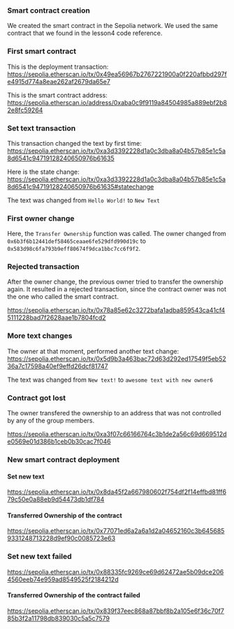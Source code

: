 ### Smart contract creation

We created the smart contract in the Sepolia network. We used the same contract that we found in the lesson4 code reference.

### First smart contract

This is the deployment transaction: https://sepolia.etherscan.io/tx/0x49ea56967b2767221900a0f220afbbd297fe4915d774a8eae262af2679da65e7

This is the smart contract address: https://sepolia.etherscan.io/address/0xaba0c9f9119a84504985a889ebf2b82e8fc59264

### Set text transaction

This transaction changed the text by first time: https://sepolia.etherscan.io/tx/0xa3d3392228d1a0c3dba8a04b57b85e1c5a8d6541c94719128240650976b61635

Here is the state change: https://sepolia.etherscan.io/tx/0xa3d3392228d1a0c3dba8a04b57b85e1c5a8d6541c94719128240650976b61635#statechange

The text was changed from `Hello World!` to `New Text`

### First owner change

Here, the `Transfer Ownership` function was called. The owner changed from `0x6b3f6b12441def58465ceaae6fe529dfd990d19c` to `0x583d98c6fa793b9eff80674f9dca1bbc7cc6f9f2`.

### Rejected transaction

After the owner change, the previous owner tried to transfer the ownership again. It resulted in a rejected transaction, since the contract owner was not the one who called the smart contract.

https://sepolia.etherscan.io/tx/0x78a85e62c3272bafa1adba859543ca41cf45111228bad7f2628aae1b7804fcd2

### More text changes

The owner at that moment, performed another text change: https://sepolia.etherscan.io/tx/0x5d9b3a463bac72d63d292ed17549f5eb5236a7c17598a40ef9effd26dcf81747

The text was changed from `New text!` to `awesome text with new owner6`

### Contract got lost

The owner transfered the ownership to an address that was not controlled by any of the group members.

https://sepolia.etherscan.io/tx/0xa3f07c66166764c3b1de2a56c69d669512de0569e01d386b1ceb0b30cac7f046

### New smart contract deployment
#### Set new text
https://sepolia.etherscan.io/tx/0x8da45f2a667980602f754df2f14effbd81ff679c50e0a88eb9d54473db1df784
#### Transferred Ownership of the contract 
https://sepolia.etherscan.io/tx/0x77071ed6a2a6a1d2a04652160c3b6456859331248713228d9ef90c0085723e63

### Set new text failed
https://sepolia.etherscan.io/tx/0x88335fc9269ce69d62472ae5b09dce2064560eeb74e959ad8549525f2184212d

#### Transferred Ownership of the contract failed
https://sepolia.etherscan.io/tx/0x839f37eec868a87bbf8b2a105e6f36c70f785b3f2a11798db839030c5a5c7579





